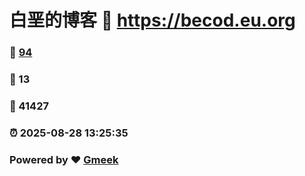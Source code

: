 # 白垩的博客 :link: https://becod.eu.org 
### :page_facing_up: [94](https://becod.eu.org/tag.html) 
### :speech_balloon: 13 
### :hibiscus: 41427 
### :alarm_clock: 2025-08-28 13:25:35 
### Powered by :heart: [Gmeek](https://github.com/Meekdai/Gmeek)
